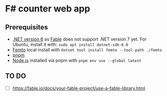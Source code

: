 # F# counter web app

## Prerequisites

- [.NET version 6](https://dotnet.microsoft.com/en-us/download/dotnet/6.0) as [Fable](https://fable.io/) does not support .NET version 7 yet. For Ubuntu, install it with: `sudo apt install dotnet-sdk-6.0`
- [Femto](https://github.com/Zaid-Ajaj/Femto) local install with `dotnet tool install femto --tool-path ./femto`
- [pnpm](https://pnpm.io/)
- [Node.js](https://nodejs.org/) installed via pnpm with `pnpm env use --global latest`

## TO DO

- [ ] https://fable.io/docs/your-fable-project/use-a-fable-library.html
